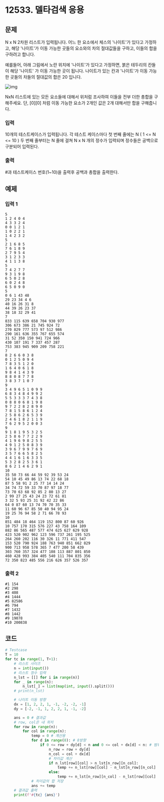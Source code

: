 # 12533. 델타검색 응용

## 문제

N x N 2차원 리스트가 입력됩니다.
어느 한 요소에서 체스의 '나이트'가 있다고 가정하고, 해당 '나이트'가 이동 가능한 곳들의 요소와의 차의 절대값들을 구하고, 이들의 합을 구하려고 합니다.

예를들어, 아래 그림에서 노란 위치에 '나이트'가 있다고 가정하면, 붉은 테두리의 칸들이 해당 '나이트' 가 이동 가능한 곳이 됩니다.
나이트가 있는 칸과 '나이트'가 이동 가능한 곳들의 차들의 절대값의 합은 20 입니다.
 
![img](https://swexpertacademy.com/main/common/fileDownload.do?downloadType=CKEditorImages&fileId=AXszWEqq7RADFARW)


NxN 리스트에 있는 모든 요소들에 대해서 위처럼 조사하여 이들을 전부 더한 총합을 구해주세요.
단, [0][0] 처럼 이동 가능한 요소가 2개인 값은 2개 대해서만 합을 구해줍니다.



### 입력

10개의 테스트케이스가 입력됩니다.
각 테스트 케이스마다 첫 번째 줄에는 N ( 1 <= N <= 10 )
두 번째 줄부터는 N 줄에 걸쳐 N x N 개의 정수가 입력되며 정수들은 공백으로 구분되어 입력된다.

### 출력

\#과 테스트케이스 번호(1~10)을 출력후 공백과 총합을 출력한다.





## 예제

### 입력 1

```
5
1 2 4 0 4 
4 3 3 2 4 
0 0 1 2 1 
1 0 2 2 1 
1 4 2 3 2 
5
2 1 6 8 5 
7 6 1 8 9 
2 7 9 5 4 
3 1 2 3 3 
4 1 1 3 8 
5
7 4 2 7 7 
9 3 1 9 8 
6 5 0 2 8 
6 0 2 4 8 
6 5 0 9 0 
5
0 6 1 43 48 
29 23 34 4 6 
40 16 26 31 8 
44 39 26 23 37 
38 18 32 29 41 
7
833 115 639 658 704 930 977 
306 673 386 21 745 924 72 
270 829 777 573 97 512 986 
290 161 636 355 767 655 574 
31 52 350 150 941 724 966 
430 107 191 7 337 457 287 
753 383 945 909 209 758 221 
7
8 2 6 6 0 3 8 
0 1 2 5 0 9 4 
7 8 3 5 1 2 0 
1 6 4 0 6 1 8 
9 8 4 1 4 3 9 
8 8 0 8 7 7 8 
3 8 3 7 1 0 7 
9
3 4 9 6 5 1 0 9 9 
6 8 3 4 8 4 9 9 2 
5 5 3 3 3 7 4 3 8 
0 8 8 0 6 8 1 9 8 
9 7 2 2 8 2 8 9 0 
7 8 1 5 8 6 1 2 4 
2 5 8 6 2 6 5 3 9 
2 4 6 1 8 2 1 1 9 
7 6 2 9 5 2 0 0 3 
9
9 1 8 1 9 5 3 2 5 
2 5 8 6 7 7 2 2 9 
4 1 9 6 9 8 2 5 5 
4 9 1 2 5 0 8 3 9 
3 9 6 7 9 9 7 6 9 
3 5 7 6 6 5 8 2 5 
4 4 1 6 1 6 3 3 5 
5 3 2 8 2 5 3 6 1 
8 6 2 1 4 6 2 9 1 
10
35 50 73 66 44 59 92 39 53 24 
54 10 45 49 86 13 74 22 68 18 
87 5 58 91 2 25 77 14 14 24 
34 74 72 59 33 70 87 97 18 77 
73 70 63 68 92 85 2 80 13 27 
2 99 27 25 43 24 23 72 61 81 
3 32 5 93 25 31 92 42 22 86 
64 0 87 60 13 74 70 70 35 33 
11 60 96 67 85 50 40 94 95 24 
19 25 76 94 58 2 71 66 78 93 
10
851 484 18 464 119 152 800 87 60 926 
10 757 170 315 576 227 43 758 164 109 
882 86 565 487 577 474 625 627 629 928 
423 520 902 962 123 596 737 261 195 525 
264 260 202 116 30 326 11 771 411 547 
153 520 790 924 188 763 940 851 662 829 
900 713 958 578 365 7 477 200 58 439 
303 760 357 324 477 108 113 887 801 850 
460 428 993 384 405 540 111 704 835 356 
72 350 823 485 556 216 626 357 526 357 
```

### 출력 2

```
#1 154
#2 298
#3 408
#4 1444
#5 82586
#6 794
#7 1432
#8 1442
#9 19078
#10 200838
```





## 코드

```python
# Testcase
T = 10
for tc in range(1, T+1):
    # 리스트 사이즈
    n = int(input())
    # 리스트 정수 입력
    n_lst = [[] for i in range(n)]
    for _ in range(n):
        n_lst[_] = list(map(int, input().split()))
    # print(n_lst)

    # 나이트 이동 방향
    dx = [1, 2, 2, 1, -1, -2, -2, -1]
    dy = [-2, -1, 1, 2, 2, 1, -1, -2]

    ans = 0 # 결과값
    # row, col은 내 위치
    for row in range(n):
        for col in range(n):
            temp = 0 # 계산용
            for d in range(8): # 8방향
                if 0 <= row + dy[d] < n and 0 <= col + dx[d] < n: # 범위 안일 때
                    n_row = row + dy[d]
                    n_col = col + dx[d]
                    # 차이값 계산
                    if n_lst[row][col] > n_lst[n_row][n_col]:
                        temp += n_lst[row][col] - n_lst[n_row][n_col]
                    else:
                        temp += n_lst[n_row][n_col] - n_lst[row][col]
            # 차이값의 합 저장
            ans += temp
    # 결과값 출력
    print(f'#{tc} {ans}')
```
